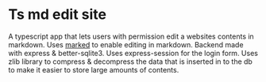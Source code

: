 # Ts md edit site
 A typescript app that lets users with permission edit a websites contents in markdown. Uses [marked](https://github.com/markedjs/marked) to enable editing in markdown. Backend made with express & better-sqlite3. Uses express-session for the login form. Uses zlib library to compress & decompress the data that is inserted in to the db to make it easier to store large amounts of contents.
